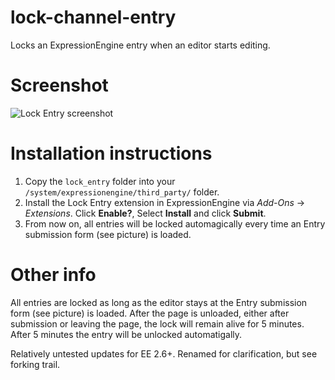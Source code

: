 lock-channel-entry
==========

Locks an ExpressionEngine entry when an editor starts editing.


Screenshot
==========

<p><img src="http://devot-ee.com/assets/images/uploads/addons/63030/lock-entry-1.0__full.png" alt="Lock Entry screenshot" /></p>


Installation instructions
=========================

<ol>
<li>Copy the <code>lock_entry</code> folder into your <code>/system/expressionengine/third_party/</code> folder.</li>
<li>Install the Lock Entry extension in ExpressionEngine via <em>Add-Ons</em> -> <em>Extensions</em>. Click <strong>Enable?</strong>, Select <strong>Install</strong> and click <strong>Submit</strong>.</li>
<li>From now on, all entries will be locked automagically every time an Entry submission form (see picture) is loaded.</li>
</ol>


Other info
==========

<p>All entries are locked as long as the editor stays at the Entry submission form (see picture) is loaded. After the page is unloaded, either after submission or leaving the page, the lock will remain alive for 5 minutes. After 5 minutes the entry will be unlocked automatigally.</p>

<p>Relatively untested updates for EE 2.6+. Renamed for clarification, but see forking trail.</p>
